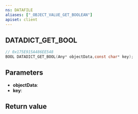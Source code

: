 ```yaml
---
ns: DATAFILE
aliases: ["_OBJECT_VALUE_GET_BOOLEAN"]
apiset: client
---
```

## DATADICT_GET_BOOL

```c
// 0x175E915A486EE548
BOOL DATADICT_GET_BOOL(Any* objectData,const char* key);
```


## Parameters
* **objectData**:
* **key**:

## Return value

